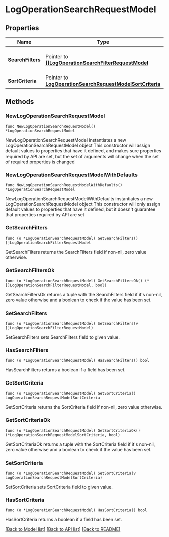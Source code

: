 # LogOperationSearchRequestModel

## Properties

Name | Type | Description | Notes
------------ | ------------- | ------------- | -------------
**SearchFilters** | Pointer to [**[]LogOperationSearchFilterRequestModel**](LogOperationSearchFilterRequestModel.md) | List of advanced search filters. | [optional] 
**SortCriteria** | Pointer to [**LogOperationSearchRequestModelSortCriteria**](LogOperationSearchRequestModelSortCriteria.md) |  | [optional] 

## Methods

### NewLogOperationSearchRequestModel

`func NewLogOperationSearchRequestModel() *LogOperationSearchRequestModel`

NewLogOperationSearchRequestModel instantiates a new LogOperationSearchRequestModel object
This constructor will assign default values to properties that have it defined,
and makes sure properties required by API are set, but the set of arguments
will change when the set of required properties is changed

### NewLogOperationSearchRequestModelWithDefaults

`func NewLogOperationSearchRequestModelWithDefaults() *LogOperationSearchRequestModel`

NewLogOperationSearchRequestModelWithDefaults instantiates a new LogOperationSearchRequestModel object
This constructor will only assign default values to properties that have it defined,
but it doesn't guarantee that properties required by API are set

### GetSearchFilters

`func (o *LogOperationSearchRequestModel) GetSearchFilters() []LogOperationSearchFilterRequestModel`

GetSearchFilters returns the SearchFilters field if non-nil, zero value otherwise.

### GetSearchFiltersOk

`func (o *LogOperationSearchRequestModel) GetSearchFiltersOk() (*[]LogOperationSearchFilterRequestModel, bool)`

GetSearchFiltersOk returns a tuple with the SearchFilters field if it's non-nil, zero value otherwise
and a boolean to check if the value has been set.

### SetSearchFilters

`func (o *LogOperationSearchRequestModel) SetSearchFilters(v []LogOperationSearchFilterRequestModel)`

SetSearchFilters sets SearchFilters field to given value.

### HasSearchFilters

`func (o *LogOperationSearchRequestModel) HasSearchFilters() bool`

HasSearchFilters returns a boolean if a field has been set.

### GetSortCriteria

`func (o *LogOperationSearchRequestModel) GetSortCriteria() LogOperationSearchRequestModelSortCriteria`

GetSortCriteria returns the SortCriteria field if non-nil, zero value otherwise.

### GetSortCriteriaOk

`func (o *LogOperationSearchRequestModel) GetSortCriteriaOk() (*LogOperationSearchRequestModelSortCriteria, bool)`

GetSortCriteriaOk returns a tuple with the SortCriteria field if it's non-nil, zero value otherwise
and a boolean to check if the value has been set.

### SetSortCriteria

`func (o *LogOperationSearchRequestModel) SetSortCriteria(v LogOperationSearchRequestModelSortCriteria)`

SetSortCriteria sets SortCriteria field to given value.

### HasSortCriteria

`func (o *LogOperationSearchRequestModel) HasSortCriteria() bool`

HasSortCriteria returns a boolean if a field has been set.


[[Back to Model list]](../README.md#documentation-for-models) [[Back to API list]](../README.md#documentation-for-api-endpoints) [[Back to README]](../README.md)


